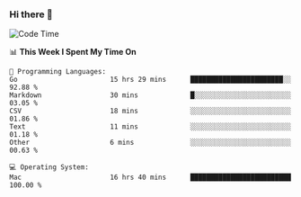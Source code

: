 ### Hi there 👋

<!--
**CrazyCollin/crazycollin** is a ✨ _special_ ✨ repository because its `README.md` (this file) appears on your GitHub profile.

Here are some ideas to get you started:

- 🔭 I’m currently working on ...
- 🌱 I’m currently learning ...
- 👯 I’m looking to collaborate on ...
- 🤔 I’m looking for help with ...
- 💬 Ask me about ...
- 📫 How to reach me: ...
- 😄 Pronouns: ...
- ⚡ Fun fact: ...
-->

<!--START_SECTION:waka-->
![Code Time](http://img.shields.io/badge/Code%20Time-4%2C658%20hrs%209%20mins-blue)

📊 **This Week I Spent My Time On** 

```text
💬 Programming Languages: 
Go                       15 hrs 29 mins      ███████████████████████░░   92.88 % 
Markdown                 30 mins             █░░░░░░░░░░░░░░░░░░░░░░░░   03.05 % 
CSV                      18 mins             ░░░░░░░░░░░░░░░░░░░░░░░░░   01.86 % 
Text                     11 mins             ░░░░░░░░░░░░░░░░░░░░░░░░░   01.18 % 
Other                    6 mins              ░░░░░░░░░░░░░░░░░░░░░░░░░   00.63 % 

💻 Operating System: 
Mac                      16 hrs 40 mins      █████████████████████████   100.00 % 
```


<!--END_SECTION:waka-->
